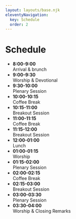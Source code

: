 ```yaml
---
layout: layouts/base.njk
eleventyNavigation:
  key: Schedule
  order: 2
---
```

# Schedule

- **8:00-9:00**  
  Arrival & brunch
- **9:00-9:30**  
  Worship & Devotional 
- **9:30-10:00**  
  Plenary Session
- **10:00-10:15**  
  Coffee Break
- **10:15-11:00**  
  Breakout Session 
- **11:00-11:15**  
  Coffee Break
- **11:15-12:00**  
  Breakout Session
- **12:00-01:00**  
  Lunch
- **01:00-01:15**  
  Worship 
- **01:15-02:00**  
  Plenary Session
- **02:00-02:15**  
  Coffee Break
- **02:15-03:00**  
  Breakout Session
- **03:00-03:30**  
  Plenary Session
- **03:30-04:00**  
  Worship & Closing Remarks
